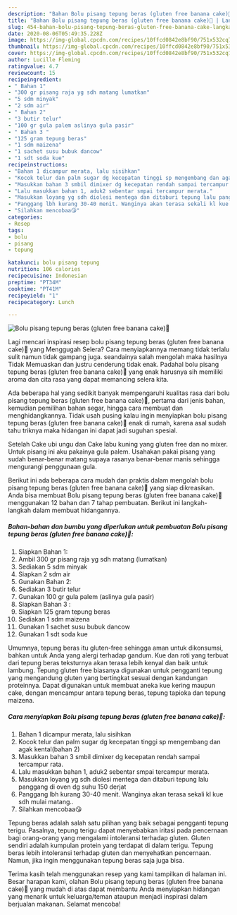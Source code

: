 ```yaml
---
description: "Bahan Bolu pisang tepung beras (gluten free banana cake)🍌 | Langkah Membuat Bolu pisang tepung beras (gluten free banana cake)🍌 Yang Sedap"
title: "Bahan Bolu pisang tepung beras (gluten free banana cake)🍌 | Langkah Membuat Bolu pisang tepung beras (gluten free banana cake)🍌 Yang Sedap"
slug: 454-bahan-bolu-pisang-tepung-beras-gluten-free-banana-cake-langkah-membuat-bolu-pisang-tepung-beras-gluten-free-banana-cake-yang-sedap
date: 2020-08-06T05:49:35.228Z
image: https://img-global.cpcdn.com/recipes/10ffcd0842e8bf90/751x532cq70/bolu-pisang-tepung-beras-gluten-free-banana-cake🍌-foto-resep-utama.jpg
thumbnail: https://img-global.cpcdn.com/recipes/10ffcd0842e8bf90/751x532cq70/bolu-pisang-tepung-beras-gluten-free-banana-cake🍌-foto-resep-utama.jpg
cover: https://img-global.cpcdn.com/recipes/10ffcd0842e8bf90/751x532cq70/bolu-pisang-tepung-beras-gluten-free-banana-cake🍌-foto-resep-utama.jpg
author: Lucille Fleming
ratingvalue: 4.7
reviewcount: 15
recipeingredient:
- " Bahan 1"
- "300 gr pisang raja yg sdh matang lumatkan"
- "5 sdm minyak"
- "2 sdm air"
- " Bahan 2"
- "3 butir telur"
- "100 gr gula palem aslinya gula pasir"
- " Bahan 3 "
- "125 gram tepung beras"
- "1 sdm maizena"
- "1 sachet susu bubuk dancow"
- "1 sdt soda kue"
recipeinstructions:
- "Bahan 1 dicampur merata, lalu sisihkan"
- "Kocok telur dan palm sugar dg kecepatan tinggi sp mengembang dan agak kental(bahan 2)"
- "Masukkan bahan 3 smbil dimixer dg kecepatan rendah sampai tercampur rata."
- "Lalu masukkan bahan 1, aduk2 sebentar smpai tercampur merata."
- "Masukkan loyang yg sdh diolesi mentega dan ditaburi tepung lalu panggang di oven dg suhu 150 derjat"
- "Panggang lbh kurang 30-40 menit. Wanginya akan terasa sekali kl kue sdh mulai matang.."
- "Silahkan mencobaa😘"
categories:
- Resep
tags:
- bolu
- pisang
- tepung

katakunci: bolu pisang tepung 
nutrition: 106 calories
recipecuisine: Indonesian
preptime: "PT34M"
cooktime: "PT41M"
recipeyield: "1"
recipecategory: Lunch

---
```



![Bolu pisang tepung beras (gluten free banana cake)🍌](https://img-global.cpcdn.com/recipes/10ffcd0842e8bf90/751x532cq70/bolu-pisang-tepung-beras-gluten-free-banana-cake🍌-foto-resep-utama.jpg)

Lagi mencari inspirasi resep bolu pisang tepung beras (gluten free banana cake)🍌 yang Menggugah Selera? Cara menyiapkannya memang tidak terlalu sulit namun tidak gampang juga. seandainya salah mengolah maka hasilnya Tidak Memuaskan dan justru cenderung tidak enak. Padahal bolu pisang tepung beras (gluten free banana cake)🍌 yang enak harusnya sih memiliki aroma dan cita rasa yang dapat memancing selera kita.

Ada beberapa hal yang sedikit banyak mempengaruhi kualitas rasa dari bolu pisang tepung beras (gluten free banana cake)🍌, pertama dari jenis bahan, kemudian pemilihan bahan segar, hingga cara membuat dan menghidangkannya. Tidak usah pusing kalau ingin menyiapkan bolu pisang tepung beras (gluten free banana cake)🍌 enak di rumah, karena asal sudah tahu triknya maka hidangan ini dapat jadi suguhan spesial.

Setelah Cake ubi ungu dan Cake labu kuning yang gluten free dan no mixer. Untuk pisang ini aku pakainya gula palem. Usahakan pakai pisang yang sudah benar-benar matang supaya rasanya benar-benar manis sehingga mengurangi penggunaan gula.


Berikut ini ada beberapa cara mudah dan praktis dalam mengolah bolu pisang tepung beras (gluten free banana cake)🍌 yang siap dikreasikan. Anda bisa membuat Bolu pisang tepung beras (gluten free banana cake)🍌 menggunakan 12 bahan dan 7 tahap pembuatan. Berikut ini langkah-langkah dalam membuat hidangannya.

<!--inarticleads1-->

##### Bahan-bahan dan bumbu yang diperlukan untuk pembuatan Bolu pisang tepung beras (gluten free banana cake)🍌:

1. Siapkan  Bahan 1:
1. Ambil 300 gr pisang raja yg sdh matang (lumatkan)
1. Sediakan 5 sdm minyak
1. Siapkan 2 sdm air
1. Gunakan  Bahan 2:
1. Sediakan 3 butir telur
1. Gunakan 100 gr gula palem (aslinya gula pasir)
1. Siapkan  Bahan 3 :
1. Siapkan 125 gram tepung beras
1. Sediakan 1 sdm maizena
1. Gunakan 1 sachet susu bubuk dancow
1. Gunakan 1 sdt soda kue


Umumnya, tepung beras itu gluten-free sehingga aman untuk dikonsumsi, bahkan untuk Anda yang alergi terhadap gandum. Kue dan roti yang terbuat dari tepung beras teksturnya akan terasa lebih kenyal dan baik untuk lambung. Tepung gluten free biasanya digunakan untuk pengganti tepung yang mengandung gluten yang bertingkat sesuai dengan kandungan proteinnya. Dapat digunakan untuk membuat aneka kue kering maupun cake, dengan mencampur antara tepung beras, tepung tapioka dan tepung maizena. 

<!--inarticleads2-->

##### Cara menyiapkan Bolu pisang tepung beras (gluten free banana cake)🍌:

1. Bahan 1 dicampur merata, lalu sisihkan
1. Kocok telur dan palm sugar dg kecepatan tinggi sp mengembang dan agak kental(bahan 2)
1. Masukkan bahan 3 smbil dimixer dg kecepatan rendah sampai tercampur rata.
1. Lalu masukkan bahan 1, aduk2 sebentar smpai tercampur merata.
1. Masukkan loyang yg sdh diolesi mentega dan ditaburi tepung lalu panggang di oven dg suhu 150 derjat
1. Panggang lbh kurang 30-40 menit. Wanginya akan terasa sekali kl kue sdh mulai matang..
1. Silahkan mencobaa😘


Tepung beras adalah salah satu pilihan yang baik sebagai pengganti tepung terigu. Pasalnya, tepung terigu dapat menyebabkan iritasi pada pencernaan bagi orang-orang yang mengalami intoleransi terhadap gluten. Gluten sendiri adalah kumpulan protein yang terdapat di dalam terigu. Tepung beras lebih intoleransi terhadap gluten dan menyehatkan pencernaan. Namun, jika ingin menggunakan tepung beras saja juga bisa. 

Terima kasih telah menggunakan resep yang kami tampilkan di halaman ini. Besar harapan kami, olahan Bolu pisang tepung beras (gluten free banana cake)🍌 yang mudah di atas dapat membantu Anda menyiapkan hidangan yang menarik untuk keluarga/teman ataupun menjadi inspirasi dalam berjualan makanan. Selamat mencoba!
